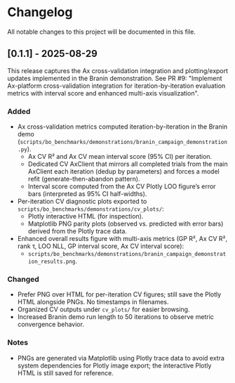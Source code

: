 # Changelog

All notable changes to this project will be documented in this file.

## [0.1.1] - 2025-08-29

This release captures the Ax cross-validation integration and plotting/export updates implemented in the Branin demonstration. See PR #9: "Implement Ax-platform cross-validation integration for iteration-by-iteration evaluation metrics with interval score and enhanced multi-axis visualization".

### Added
- Ax cross-validation metrics computed iteration-by-iteration in the Branin demo (`scripts/bo_benchmarks/demonstrations/branin_campaign_demonstration.py`).
  - Ax CV R² and Ax CV mean interval score (95% CI) per iteration.
  - Dedicated CV AxClient that mirrors all completed trials from the main AxClient each iteration (dedup by parameters) and forces a model refit (generate-then-abandon pattern).
  - Interval score computed from the Ax CV Plotly LOO figure’s error bars (interpreted as 95% CI half-widths).
- Per-iteration CV diagnostic plots exported to `scripts/bo_benchmarks/demonstrations/cv_plots/`:
  - Plotly interactive HTML (for inspection).
  - Matplotlib PNG parity plots (observed vs. predicted with error bars) derived from the Plotly trace data.
- Enhanced overall results figure with multi-axis metrics (GP R², Ax CV R², rank τ, LOO NLL, GP interval score, Ax CV interval score):
  - `scripts/bo_benchmarks/demonstrations/branin_campaign_demonstration_results.png`.

### Changed
- Prefer PNG over HTML for per-iteration CV figures; still save the Plotly HTML alongside PNGs. No timestamps in filenames.
- Organized CV outputs under `cv_plots/` for easier browsing.
- Increased Branin demo run length to 50 iterations to observe metric convergence behavior.

### Notes
- PNGs are generated via Matplotlib using Plotly trace data to avoid extra system dependencies for Plotly image export; the interactive Plotly HTML is still saved for reference.

